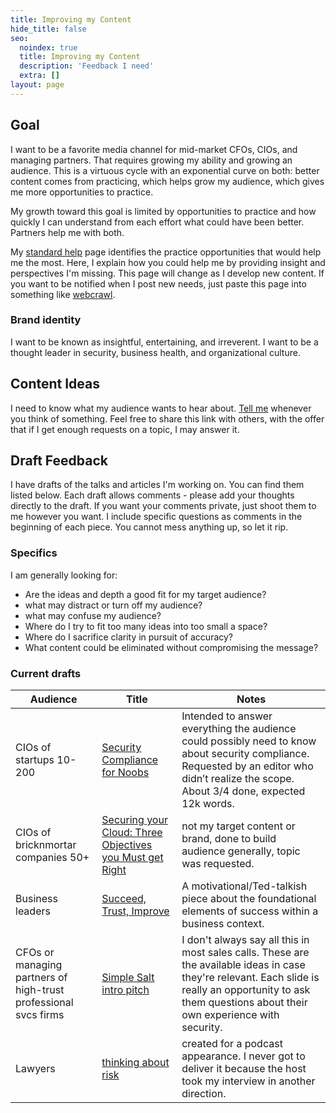 ```yaml
---
title: Improving my Content
hide_title: false
seo:
  noindex: true
  title: Improving my Content
  description: 'Feedback I need'
  extra: []
layout: page
---
```


## Goal

I want to be a favorite media channel for mid-market CFOs, CIOs, and managing partners. That requires growing my ability and growing an audience. This is a virtuous cycle with an exponential curve on both: better content comes from practicing, which helps grow my audience, which gives me more opportunities to practice.

My growth toward this goal is limited by opportunities to practice and how quickly I can understand from each effort what could have been better.  Partners help me with both.

My [standard help](/help) page identifies the practice opportunities that would help me the most. Here, I explain how you could help me by providing insight and perspectives I'm missing. This page will change as I develop new content. If you want to be notified when I post new needs, just paste this page into something like [webcrawl](https://webcrawl.io).

### Brand identity

I want to be known as insightful, entertaining, and irreverent. I want to be a thought leader in security, business health, and organizational culture.

## Content Ideas

I need to know what my audience wants to hear about. [Tell me](https://forms.wix.com/f/7064931963936702757) whenever you think of something. Feel free to share this link with others, with the offer that if I get enough requests on a topic, I may answer it.

## Draft Feedback

I have drafts of the talks and articles I'm working on. You can find them listed below. Each draft allows comments - please add your thoughts directly to the draft. If you want your comments private, just shoot them to me however you want. I include specific questions as comments in the beginning of each piece. You cannot mess anything up, so let it rip.

### Specifics

I am generally looking for:

* Are the ideas and depth a good fit for my target audience?
* what may distract or turn off my audience?
* what may confuse my audience?
* Where do I try to fit too many ideas into too small a space?
* Where do I sacrifice clarity in pursuit of accuracy?
* What content could be eliminated without compromising the message?

### Current drafts

| Audience | Title | Notes |
| --- | --- | --- |
| CIOs of startups 10-200 | [Security Compliance for Noobs](https://docs.google.com/document/d/1714mepzNXwlUEAHMirGamPMNynbRrkzdNoy-Mid3iJ8/edit) | Intended to answer everything the audience could possibly need to know about security compliance. Requested by an editor who didn’t realize the scope. About 3/4 done, expected 12k words. |
| CIOs of bricknmortar companies 50+ | [Securing your Cloud: Three Objectives you Must get Right](https://app.yoodli.ai/share/Dw6CZ3sg) | not my target content or brand, done to build audience generally, topic was requested. |
| Business leaders | [Succeed, Trust, Improve](https://share.descript.com/view/j0AHjp834GN) | A motivational/Ted-talkish piece about the foundational elements of success within a business context. |
| CFOs or managing partners of high-trust professional svcs firms | [Simple Salt intro pitch](https://share.descript.com/view/eK61aJt9HXT) | I don't always say all this in most sales calls. These are the available ideas in case they're relevant. Each slide is really an opportunity to ask them questions about their own experience with security. |
| Lawyers | [thinking about risk](https://app.yoodli.ai/share/qJmDWvP8) | created for a podcast appearance. I never got to deliver it because the host took my interview in another direction. |
